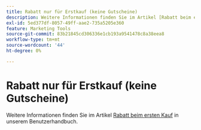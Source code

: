 ```yaml
---
title: Rabatt nur für Erstkauf (keine Gutscheine)
description: Weitere Informationen finden Sie im Artikel [Rabatt beim ersten Kauf](https://docs.magento.com/m2/ee/user_guide/marketing/price-rule-discount-first-purchase.html) in unserem Benutzerhandbuch.
exl-id: 5ed377df-8057-49ff-aae2-735a5205e360
feature: Marketing Tools
source-git-commit: 83b21845cd306336e1cb193a9541478c8a38eea8
workflow-type: tm+mt
source-wordcount: '44'
ht-degree: 0%

---
```


# Rabatt nur für Erstkauf (keine Gutscheine)

Weitere Informationen finden Sie im Artikel [Rabatt beim ersten Kauf](https://docs.magento.com/m2/ee/user_guide/marketing/price-rule-discount-first-purchase.html) in unserem Benutzerhandbuch.
